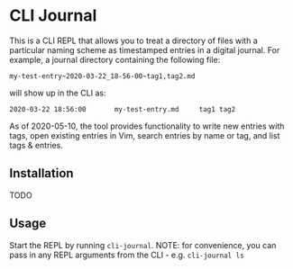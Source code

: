 # CLI Journal

This is a CLI REPL that allows you to treat a directory of files with a particular naming scheme as timestamped entries in a digital journal. For example, a journal directory containing the following file:

```
my-test-entry~2020-03-22_18-56-00~tag1,tag2.md
```

will show up in the CLI as:

```
2020-03-22 18:56:00       my-test-entry.md     tag1 tag2
```

As of 2020-05-10, the tool provides functionality to write new entries with tags, open existing entries in Vim, search entries by name or tag, and list tags & entries.

## Installation
TODO

## Usage
Start the REPL by running `cli-journal`. NOTE: for convenience, you can pass in any REPL arguments from the CLI - e.g. `cli-journal ls`
